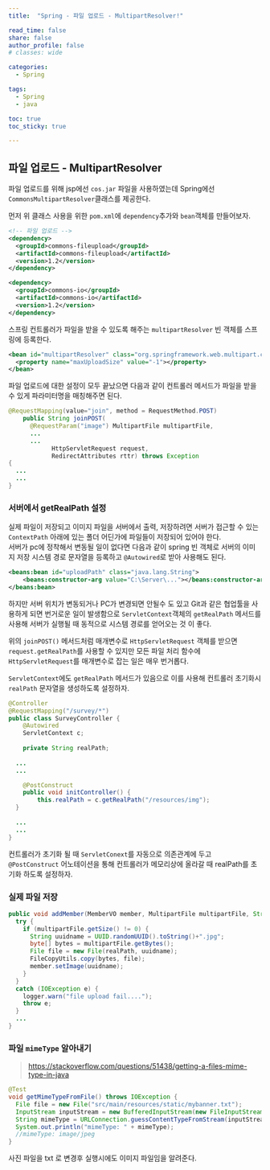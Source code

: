 ```yaml
---
title:  "Spring - 파일 업로드 - MultipartResolver!"

read_time: false
share: false
author_profile: false
# classes: wide

categories:
  - Spring

tags:
  - Spring
  - java

toc: true
toc_sticky: true

---
```


## 파일 업로드 - MultipartResolver

파일 업로드를 위해 jsp에선 `cos.jar` 파일을 사용하였는데 Spring에선 `CommonsMultipartResolver`클래스를 제공한다.  



먼저 위 클래스 사용을 위한 `pom.xml`에 `dependency`추가와 `bean`객체를 만들어보자.  

```xml
<!-- 파일 업로드 -->
<dependency>
  <groupId>commons-fileupload</groupId>
  <artifactId>commons-fileupload</artifactId>
  <version>1.2</version>
</dependency>

<dependency>
  <groupId>commons-io</groupId>
  <artifactId>commons-io</artifactId>
  <version>1.2</version>
</dependency>
```

스프링 컨트롤러가 파일을 받을 수 있도록 해주는 `multipartResolver` 빈 객체를 스프링에 등록한다.  
```xml
<bean id="multipartResolver" class="org.springframework.web.multipart.commons.CommonsMultipartResolver">
  <property name="maxUploadSize" value="-1"></property>
</bean>
```

파일 업로드에 대한 설정이 모두 끝났으면 다음과 같이 컨트롤러 메서드가 파일을 받을 수 있게 파라미터명을 매칭해주면 된다.

```java
@RequestMapping(value="join", method = RequestMethod.POST)
	public String joinPOST(
      @RequestParam("image") MultipartFile multipartFile,
      ...
      ...
			HttpServletRequest request,
			RedirectAttributes rttr) throws Exception
{
  ...
  ...
}
```

### 서버에서 getRealPath 설정

실제 파일이 저장되고 이미지 파일을 서버에서 출력, 저장하려면 서버가 접근할 수 있는 `ContextPath` 아래에 있는 폴더 어딘가에 파일들이 저장되어 있어야 한다.  
서버가 pc에 정착해서 변동될 일이 없다면 다음과 같이 spring 빈 객체로 서버의 이미지 저장 시스템 경로 문자열을 등록하고 `@Autowired`로 받아 사용해도 된다.  
```xml
<beans:bean id="uploadPath" class="java.lang.String">
	<beans:constructor-arg value="C:\Server\..."></beans:constructor-arg>
</beans:bean>
```

하지만 서버 위치가 변동되거나 PC가 변경되면 안될수 도 있고 Git과 같은 협업툴을 사용하게 되면 번거로운 일이 발생함으로 `ServletContext`객체의 `getRealPath` 메서드를 사용해 서버가 실행될 때 동적으로 시스템 경로를 얻어오는 것 이 좋다.  

위의 `joinPOST()` 메서드처럼 매개변수로 `HttpServletRequest` 객체를 받으면 `request.getRealPath`를 사용할 수 있지만 모든 파일 처리 함수에 `HttpServletRequest`를 매개변수로 잡는 일은 매우 번거롭다.  

`ServletContext`에도 `getRealPath` 메서드가 있음으로 이를 사용해 컨트롤러 초기화시 `realPath` 문자열을 생성하도록 설정하자.  

```java
@Controller
@RequestMapping("/survey/*")
public class SurveyController {
	@Autowired
	ServletContext c;
	
	private String realPath;
  
  ...
  ...

	@PostConstruct
	public void initController() {
		this.realPath = c.getRealPath("/resources/img");
  }
  
  ...
  ...
}

```

컨트롤러가 초기화 될 때 `ServletConext`를 자동으로 의존관계에 두고 `@PostConstruct` 어노테이션을 통해 컨트롤러가 메모리상에 올라갈 때 realPath를 초기화 하도록 설정하자.  


### 실제 파일 저장

```java
public void addMember(MemberVO member, MultipartFile multipartFile, String realPath) throws Exception {
  try {
    if (multipartFile.getSize() != 0) {
      String uuidname = UUID.randomUUID().toString()+".jpg";
      byte[] bytes = multipartFile.getBytes();
      File file = new File(realPath, uuidname);
      FileCopyUtils.copy(bytes, file);
      member.setImage(uuidname);
    }
  }
  catch (IOException e) {
    logger.warn("file upload fail....");
    throw e;
  }
  ...
}
```

### 파일 `mimeType` 알아내기  

> https://stackoverflow.com/questions/51438/getting-a-files-mime-type-in-java

```java
@Test
void getMimeTypeFromFile() throws IOException {
  File file = new File("src/main/resources/static/mybanner.txt");
  InputStream inputStream = new BufferedInputStream(new FileInputStream(file));
  String mimeType = URLConnection.guessContentTypeFromStream(inputStream);
  System.out.println("mimeType: " + mimeType);
  //mimeType: image/jpeg
}
```

사진 파일을 txt 로 변경후 실행시에도 이미지 파일임을 알려준다.  